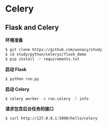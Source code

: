 # Celery

## Flask and Celery

**环境准备**

```bash
$ git clone https://github.com/wxnacy/study
$ cd study/python/celerys/flask_demo
$ pip install -r requirements.txt
```

**启动 Flask**

```bash
$ python run.py
```

**启动 Celery**

```bash
$ celery worker -A run.celery -l info
```

**请求包含后台任务的接口**

```bash
$ curl http://127.0.0.1:5000/hello/celery
```
